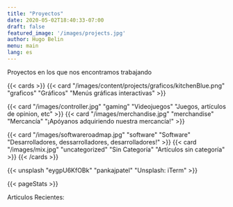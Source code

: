 ```yaml
---
title: "Proyectos"
date: 2020-05-02T18:40:33-07:00
draft: false
featured_image: '/images/projects.jpg'
author: Hugo Belin
menu: main
lang: es
---
```


Proyectos en los que nos encontramos trabajando

{{< cards >}}
  {{< card "/images/content/projects/graficos/kitchenBlue.png" "graficos" "Gráficos" "Menús gráficas interactivas" >}}
  <!--{{< card "/images/bmw01.jpg" "cars" "Autos" "Opinión y trabajo relacionado sobre autos" >}}-->
  {{< card "/images/controller.jpg" "gaming" "Videojuegos" "Juegos, artículos de opinion, etc" >}}
  {{< card "/images/merchandise.jpg" "merchandise" "Mercancía" "¡Apóyanos adquiriendo nuestra mercancía!" >}}
  <!--{{< card "/images/movietheater.jpg" "moviereviews" "Opinión sobre Películas" "Valuaciones personalizadas sobre películas" >}}-->
  {{< card "/images/softwareroadmap.jpg" "software" "Software" "Desarrolladores, dessarrolladores, desarrolladores!" >}}
  {{< card "/images/mix.jpg" "uncategorized" "Sin Categoría" "Artículos sin categoría" >}}
{{< /cards >}}

{{< unsplash "eygpU6KfOBk" "pankajpatel" "Unsplash: iTerm" >}}

{{< pageStats >}}

Articulos Recientes:
